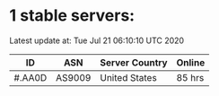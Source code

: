 # 1 stable servers:

Latest update at: Tue Jul 21 06:10:10 UTC 2020

| ID | ASN | Server Country | Online |
| -- | --- | -------------- | ------ |
| #.AA0D | AS9009 | United States | 85 hrs |

